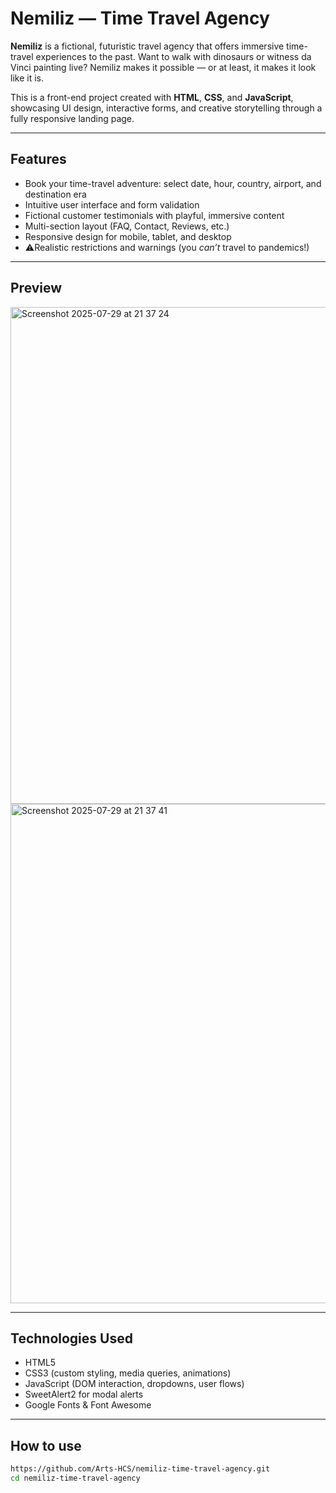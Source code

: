 # Nemiliz — Time Travel Agency

**Nemiliz** is a fictional, futuristic travel agency that offers immersive time-travel experiences to the past. Want to walk with dinosaurs or witness da Vinci painting live? Nemiliz makes it possible — or at least, it makes it look like it is.

This is a front-end project created with **HTML**, **CSS**, and **JavaScript**, showcasing UI design, interactive forms, and creative storytelling through a fully responsive landing page.

---

## Features

- Book your time-travel adventure: select date, hour, country, airport, and destination era  
- Intuitive user interface and form validation  
- Fictional customer testimonials with playful, immersive content  
- Multi-section layout (FAQ, Contact, Reviews, etc.)  
- Responsive design for mobile, tablet, and desktop  
- ⚠Realistic restrictions and warnings (you *can’t* travel to pandemics!)  

---

## Preview

<img width="1470" height="795" alt="Screenshot 2025-07-29 at 21 37 24" src="https://github.com/user-attachments/assets/a5a8db0e-4549-4a09-84a8-44fe9c823a47" />

<img width="1470" height="799" alt="Screenshot 2025-07-29 at 21 37 41" src="https://github.com/user-attachments/assets/0b92ce3c-f07a-4af7-a9cb-623a11c1f5b7" />


---

## Technologies Used

- HTML5  
- CSS3 (custom styling, media queries, animations)  
- JavaScript (DOM interaction, dropdowns, user flows)  
- SweetAlert2 for modal alerts  
- Google Fonts & Font Awesome  

---

## How to use

```bash
https://github.com/Arts-HCS/nemiliz-time-travel-agency.git
cd nemiliz-time-travel-agency

